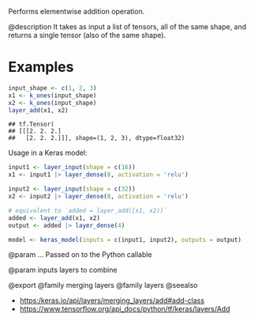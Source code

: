 Performs elementwise addition operation.

@description
It takes as input a list of tensors, all of the same shape,
and returns a single tensor (also of the same shape).

# Examples

```r
input_shape <- c(1, 2, 3)
x1 <- k_ones(input_shape)
x2 <- k_ones(input_shape)
layer_add(x1, x2)
```

```
## tf.Tensor(
## [[[2. 2. 2.]
##   [2. 2. 2.]]], shape=(1, 2, 3), dtype=float32)
```

Usage in a Keras model:


```r
input1 <- layer_input(shape = c(16))
x1 <- input1 |> layer_dense(8, activation = 'relu')

input2 <- layer_input(shape = c(32))
x2 <- input2 |> layer_dense(8, activation = 'relu')

# equivalent to `added = layer_add([x1, x2))`
added <- layer_add(x1, x2)
output <- added |> layer_dense(4)

model <- keras_model(inputs = c(input1, input2), outputs = output)
```

@param ...
Passed on to the Python callable

@param inputs
layers to combine

@export
@family merging layers
@family layers
@seealso
+ <https:/keras.io/api/layers/merging_layers/add#add-class>
+ <https://www.tensorflow.org/api_docs/python/tf/keras/layers/Add>
